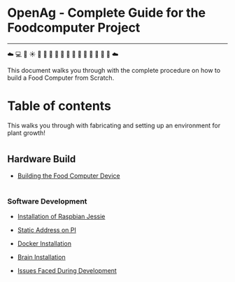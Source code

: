 # **<b>OpenAg - Complete Guide for the Foodcomputer Project</b>**
--------------------------------------------------
:cloud: :computer: :movie_camera:  :sunny: :potable_water: :cherries: :sweet_potato: :corn: :tomato: :pineapple: :grapes: :lemon: :apple: :peach: :pear: :green_apple: :tangerine: :cloud:

This document walks you through with the complete procedure on how to build a Food Computer from Scratch.

# Table of contents

This walks you through with fabricating and setting up an environment for plant growth!

# <h2>Hardware Build</h2>

* [Building the Food Computer Device](./HardwareFabrication.md)

# <h3>Software Development</h3>
* [Installation of Raspbian Jessie](https://github.com/SachinPawaskarUNO/mav-openag-foodcomputer2.0/blob/master/docs/RaspbianInstallation.md)  

* [Static Address on PI](https://github.com/SachinPawaskarUNO/mav-openag-foodcomputer2.0/blob/master/docs/StaticAddress.md)

* [Docker Installation](https://github.com/SachinPawaskarUNO/mav-openag-foodcomputer2.0/blob/master/docs/DockerInstallation.md)

* [Brain Installation](https://github.com/SachinPawaskarUNO/mav-openag-foodcomputer2.0/blob/master/docs/BrainInstallation.md)

* [Issues Faced During Development](https://github.com/SachinPawaskarUNO/mav-openag-foodcomputer2.0/blob/master/docs/IssueTroubleShooting.md)
